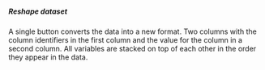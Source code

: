 <h5>Reshape dataset</h5>
A single button converts the data into a new format. Two columns with the column
identifiers in the first column and the value for the column in a second column.
All variables are stacked on top of each other in the order they appear in the
data.
